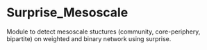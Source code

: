 # Surprise_Mesoscale
Module to detect mesoscale stuctures (community, core-periphery, bipartite) on weighted and binary network using surprise.
